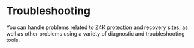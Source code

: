 # Troubleshooting

You can handle problems related to Z4K protection and recovery sites, as well as other problems using a variety of diagnostic and troubleshooting tools.
